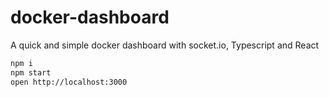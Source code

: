 # docker-dashboard
A quick and simple docker dashboard with socket.io, Typescript and React

```bash
npm i
npm start
open http://localhost:3000
```